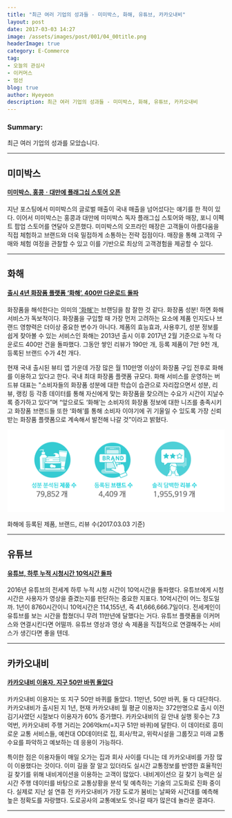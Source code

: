 ```yaml
---
title: "최근 여러 기업의 성과들 - 미미박스, 화해, 유튜브, 카카오내비"
layout: post
date: 2017-03-03 14:27
image: /assets/images/post/001/04_00title.png
headerImage: true
category: E-Commerce
tag:
- 오늘의 관심사
- 이커머스
- 엄선
blog: true
author: Hyeyeon
description: 최근 여러 기업의 성과들 - 미미박스, 화해, 유튜브, 카카오내비
---
```


### Summary:

최근 여러 기업의 성과를 모았습니다.

---

## 미미박스

#### [미미박스, 홍콩ㆍ대만에 플래그십 스토어 오픈](http://www.etoday.co.kr/news/section/newsview.php?idxno=1461535)

지난 포스팅에서 미미박스의 글로벌 매출이 국내 매출을 넘어섰다는 얘기를 한 적이 있다. 이어서 미미박스는 홍콩과 대만에 미미박스 독자 플래그십 스토어와 매장, 포니 이펙트 팝업 스토어를 연달아 오픈했다. 미미박스의 오프라인 매장은 고객들이 아름다움을 직접 체험하고 브랜드와 더욱 밀접하게 소통하는 전략 접점이다. 매장을 통해 고객의 구매와 체험 여정을 관찰할 수 있고 이를 기반으로 최상의 고객경험을 제공할 수 있다.

---

## 화해

#### [출시 4년 화장품 플랫폼 ‘화해’, 400만 다운로드 돌파](http://platum.kr/archives/76770)

화장품을 해석한다는 의미의 ['화해'](http://birdview.kr/product.html)는 브랜딩을 참 잘한 것 같다. 화장품 성분! 하면 화해 서비스가 독보적이다. 화장품을 구입할 때 가장 먼저 고려하는 요소에 제품 인지도나 브랜드 영향력은 더이상 중요한 변수가 아니다. 제품의 효능효과, 사용후기, 성분 정보를 쉽게 찾아볼 수 있는 서비스인 화해는 2013년 출시 이후 2017년 2월 기준으로 누적 다운로드 400만 건을 돌파했다. 그동안 쌓인 리뷰가 190만 개, 등록 제품이 7만 9천 개, 등록된 브랜드 수가 4천 개다.

현재 국내 출시된 뷰티 앱 가운데 가장 많은 월 110만명 이상이 화장품 구입 전후로 화해를 이용하고 있다고 한다. 국내 최대 화장품 플랫폼 규모다. 화해 서비스를 운영하는 버드뷰 대표는 "소비자들의 화장품 성분에 대한 학습이 습관으로 자리잡으면서 성분, 리뷰, 랭킹 등 각종 데이터를 통해 자신에게 맞는 화장품을 찾으려는 수요가 시간이 지날수록 증가하고 있다”며 “앞으로도 ‘화해’는 소비자의 화장품 정보에 대한 니즈를 충족시키고 화장품 브랜드들 또한 ‘화해’를 통해 소비자 이야기에 귀 기울일 수 있도록 가장 신뢰 받는 화장품 플랫폼으로 계속해서 발전해 나갈 것”이라고 밝혔다.

![pic1](/assets/images/post/001/100_01.png)
<figcaption class="caption">화해에 등록된 제품, 브랜드, 리뷰 수(2017.03.03 기준)</figcaption>

---

## 유튜브

#### [유튜브, 하루 누적 시청시간 10억시간 돌파](http://www.bloter.net/archives/272826)

2016년 유튜브의 전세계 하루 누적 시청 시간이 10억시간을 돌파했다. 유튜브에게 시청 시간은 사용자가 영상을 즐겼는지를 판단하는 중요한 지표다. 10억시간이 어느 정도일까. 1년이 8760시간이니 10억시간은 114,155년, 즉 41,666,666.7일이다. 전세계인이 유튜브를 보는 시간을 합쳤더니 무려 11만년에 달했다는 거다. 유튜브 플랫폼을 이커머스와 연결시킨다면 어떨까. 유튜브 영상과 영상 속 제품을 직접적으로 연결해주는 서비스가 생긴다면 좋을 텐데.

---

## 카카오내비

#### [카카오내비 이용자, 지구 50만 바퀴 돌았다](http://www.venturesquare.net/744035)

카카오내비 이용자는 또 지구 50만 바퀴를 돌았다. 11만년, 50만 바퀴, 둘 다 대단하다. 카카오내비가 출시된 지 1년, 현재 카카오내비 월 평균 이용자는 372만명으로 출시 이전 김기사였던 시절보다 이용자가 60% 증가했다. 카카오내비의 길 안내 실행 횟수는 7.3억번, 카카오내비 주행 거리는 206억km(=지구 51만 바퀴)에 달한다. 이 데이터로 흥미로운 교통 서비스들, 예컨대 OD데이터로 집, 회사/학교, 위락시설을 그룹짓고 미래 교통수요를 파악하고 예보하는 데 응용이 가능하다.

특이한 점은 이용자들이 매일 오가는 집과 회사 사이를 다니는 데 카카오내비를 가장 많이 이용했다는 것이다. 이미 길을 잘 알고 있더라도 실시간 교통정보를 반영한 효율적인 길 찾기를 위해 내비게이션을 이용하는 고객이 많았다. 내비게이션으 길 찾기 능력은 실시간 주행 데이터를 바탕으로 교통상황을 분석 및 예측하는 기술의 고도화로 진화 중이다. 실제로 지난 설 연휴 전 카카오내비가 가장 도로가 붐비는 날짜와 시간대를 예측해 높은 정확도를 자랑했다. 도로공사의 교통예보도 엇나갈 때가 많은데 놀라운 결과다.

---
